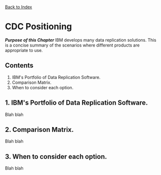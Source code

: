 [Back to Index](https://github.com/zeditor01/cdc_setup/blob/main/index.md)

# CDC Positioning

***Purpose of this Chapter***
IBM develops many data replication solutions. This is a concise summary of the scenarios where different products are appropriate to use.

## Contents
1. IBM's Portfolio of Data Replication Software.
2. Comparison Matrix.
3. When to consider each option.

## 1. IBM's Portfolio of Data Replication Software.

Blah blah

## 2. Comparison Matrix.

Blah blah

## 3. When to consider each option.

Blah blah

